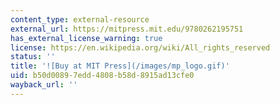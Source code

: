 ```yaml
---
content_type: external-resource
external_url: https://mitpress.mit.edu/9780262195751
has_external_license_warning: true
license: https://en.wikipedia.org/wiki/All_rights_reserved
status: ''
title: '![Buy at MIT Press](/images/mp_logo.gif)'
uid: b50d0089-7edd-4808-b58d-8915ad13cfe0
wayback_url: ''
---
```


